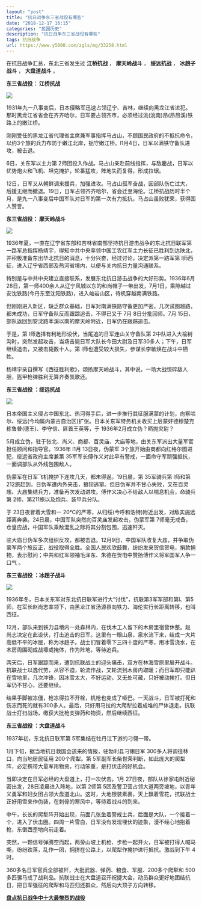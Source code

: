 ```yaml
---
layout: "post"
title: "抗日战争东三省战役有哪些"
date: "2018-12-17 16:15"
categories: "民国历史"
description: "抗日战争东三省战役有哪些"
tags: 抗日战争
url: https://www.y5000.com/zgls/mg/33258.html
---
```






在抗日战争汇总，东北三省发生过 **江桥抗战** ， **摩天岭战斗** ， **绥远抗战** ， **冰趟子战斗** ， **大盘道战斗** 。

 **东三省战役： 江桥抗战**

 **![](https://img.y5000.com/uploads/allimg/180918/8-1P91Q12522414.jpg)**

1931年九一八事变后，日本侵略军迅速占领辽宁、吉林，继续向黑龙江省进犯。那时黑龙江省省会在齐齐哈尔，日军要占领齐市，必须经过洮(洮南)昂(昂昂溪)铁路上的嫩江桥。

刚刚受任的黑龙江省代理省主席兼军事指挥马占山，不顾国民政府的不抵抗命令，以约3个旅的兵力布防于嫩江北岸，扼守嫩江桥。l1月4日，日军以满铁守备队进攻，被击退。

6日，关东军以主力第 2师团投入作战。马占山亲赴前线指挥，与敌鏖战，日军以优势炮火和飞机、坦克掩护，轮番猛攻，阵地失而复得，形成拉锯。

12日，日军又从朝鲜调来援兵，加强进攻。马占山孤军奋战，因部队伤亡过大，后援无继而撤退。19日，日军占领齐齐哈尔，省会迁至海伦。江桥抗战历时半个月，是九一八事变后中国军队对日军的第一次有力抵抗，马占山虽败犹荣，获得国人赞誉。

 **东三省战役： 摩天岭战斗**

 **![](https://img.y5000.com/uploads/allimg/180918/8-1P91Q12554127.jpg)**

1936年夏，一直在辽宁省东部和吉林省南部坚持抗日游击战争的东北抗日联军第一路军总指挥杨靖宇，得知中共中央率领中国工农红军主力长征已胜利到达陕北，并积极准备东出华北抗日的消息，十分兴奋，经过讨论，决定派第一路军第
l师西征，进入辽宁省西部及热河省境内，以便与关内抗日力量沟通联系。

特别是与中共中央建立直接联系，发展东北抗日游击战争的大好形势。1936年6月28日，第一师400余人从辽宁风城以东的和尚帽子一带出发，7月1日，乘隙越过安沈铁路(今丹东至沈阳铁路)，进入岫岩山区，待机穿越南满铁路。

但刚刚进入新区，缺乏群众基础，日军对南满铁路守备更加严密，几次试图越路，都未成功，日军守备队反而跟踪追击，不得已又于 7月 8日分批回师。7月
15日，部队返回到安沈路本溪以南的摩天岭附近，日军仍在跟踪追击。

于是，第 l师选择有利地形设伏，当尾追的日军连山关守备队第
2中队进入大榆树沟时，突然发起攻击，当场击毙日军大队长今田大尉及日军30多人；下午，日军继续追击，又被击毙数十人。第
l师也遭受较大损失，参谋长李敏焕在战斗中牺牲。

杨靖宇亲自撰写《西征胜利歌》，颂扬摩天岭战斗，其中说，一场大战惊碎敌人胆，盔甲枪弹胜利无算齐奏凯歌还。

**东三省战役 ：绥远抗战**

 **![](https://img.y5000.com/uploads/allimg/180918/8-1P91Q126245I.jpg)**

日本帝国主义侵占中国东北、热河得手后，进一步推行其征服满蒙的计划，向察哈尔、绥远(今均属内蒙古自治区)扩张。日本关东军特务机关收买上层蒙奸德穆楚克栋鲁普(德王)、李守信、匪首王英等，于
1936年2月成立伪？晒抛灾尉？

5月成立伪，驻于张北、尚义、商都、百灵庙、大庙等地，由关东军派出大量军官担任顾问和指导官。1936年 l1月 13日夜，伪蒙军
3个旅开始由商都向红格尔图进犯，绥远省政府主席兼第 35军军长傅作义对此早有警戒，一面命守军顽强抵抗，一面调部队从外线包围敌人。

伪蒙军在日军飞机掩护下连攻几天，都未得逞。19日晨，第 35军骑兵第 l师和第
212旅赶到，日伪军遭内外夹击，狼狈逃窜。但日伪军并不甘心失败，又在百灵庙、大庙集结兵力，准备再次发动进攻。傅作义决心不给敌人以喘息机会，命骑兵第
2师、第211旅以及炮兵、装甲兵分队。

于 23日夜冒着大雪和一 20℃的严寒，从归绥(今呼和浩特)附近出发，对敌实施远距离奔袭。24日晨，中国军队突然向百灵庙发起攻击，伪蒙军第
7师毫无戒备，仓皇应战，中国军队乘敌混乱之际将其分割包围，迅速歼灭。

驻大庙日伪军多次组织反攻，都被击退。12月9日，中国军队收复大庙，并争取伪蒙军两个旅反正，战役取得全胜。全国人民欢欣鼓舞，纷纷发来贺信贺电，捐款捐物，表示慰问；中共和红军领袖毛泽东、朱德在贺电中赞扬傅作义将军国军人争一口气
。

 **东三省战役 ：冰趟子战斗**

 **![](https://img.y5000.com/uploads/allimg/180918/8-1P91Q12FQ54.jpg)**

1936年冬，日本关东军对东北抗日联军进行大“讨伐”，抗联第3军军部和第l、第5师，在军长赵尚志率领下，由黑龙江省汤源县向铁力、海伦实行长距离转移，也叫西征。

12月，部队来到铁力县境内一处森林内，在伐木工人留下的木房里宿营休整。赵尚志决定在此设伏，打击追击的日军。这里有一眼山泉，泉水流下来，结成一大片高低不平的冰层，称为冰趟子。战士们冒着零下三四十度的严寒，用冰雪浇水，在木房周围砌成战壕或掩体，作为阵地，等待追兵。

两天后，日军跟踪而来，遭到抗联战士的迎头痛击，双方在林海雪原里展开战斗。抗联战士以逸代劳，从容不迫，轮流作战，又轮流到木房内取暖；而日军却只能趴在雪地里，几次冲锋，因冰雪太大，不好运动，又无处可藏，只好被动挨打。但日军仍不甘心，还要继续。

结果手脚被冻僵，枪冻得拉不开栓，机枪也变成了哑巴。一天战斗，日军被打死和伤冻而死的就有300多人。最后，只好用马拉的大爬犁拉着成堆的尸体退走。抗联战士打扫战场，缴获大批枪支弹药和物资，然后继续西征。

**东三省战役 ：大盘道战斗**

1937年初，东北抗日联军第 5军集结在牡丹江下游的刁翎一带。

1月下旬，据当地抗日救国会送来的情报，驻勃利县刁翎日军 300多人将调往林口，向当地居民征用 200个爬犁。第
5军副军长柴世荣判断，如此庞大的爬犁阵，必定携带大量军用物资，行动笨重，是打伏击的好机会。

当即决定在日军必经的大盘道上，打一次伏击。1月 27日夜，部队从徐家屯附近秘密出发，28日凌晨进入阵地，以第 2师第
5团及警卫营占领大道两旁坡地，以青年义勇军和妇女团占领大盘道北山。这时，大地银装素裹，天上飘着雪花，抗联战士正好用雪来作伪装，在刺骨的寒风中，等待着战斗的到来。

中午，长长的爬犁阵开始出现，前面几张坐着警戒士兵，后面是大队，一个接着一个，进入了伏击圈。四周一片雪白，日军没有发现埋伏的迹象，漫不经心地抱着枪，东倒西歪地向前走着。

突然，一颗信号弹腾空而起，两旁山坡上机枪、步枪一起开火，日军被打得人喊马嘶，纷纷跌落，乱作一团，拥挤在公路上，以爬犁作掩护进行抵抗。激战到下午 4时。

360多名日军官兵全部被歼，大批武器、弹药、粮食、军服、200多个爬犁和
500多匹骡马成了战利品。抗联战士在大盘道召开祝捷大会，动员群众更好地团结抗日，把日军强征的爬犁和马匹归还群众，然后向大顶子方向转移。

 **[盘点抗日战争中十大最惨烈的战役](https://www.y5000.com/zgls/mg/26671.html)**

